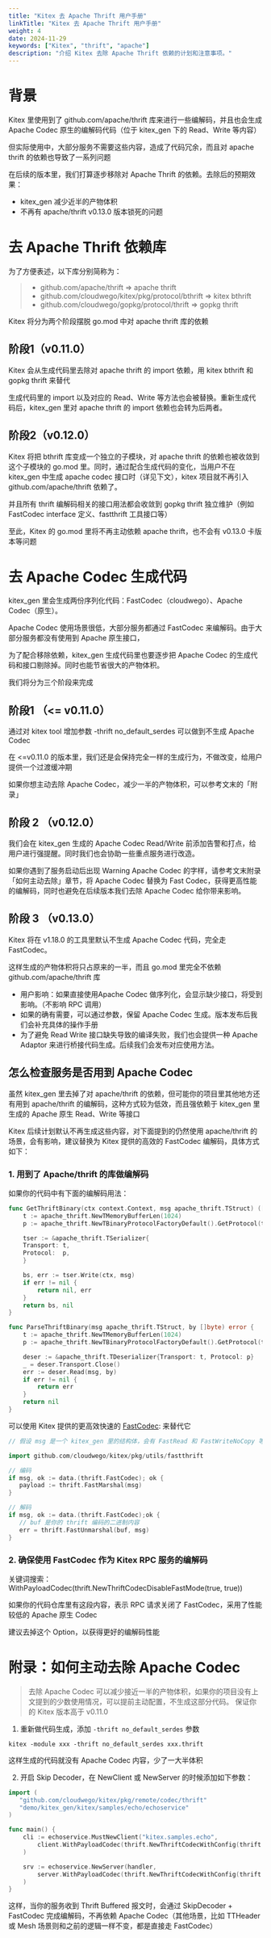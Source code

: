 ```yaml
---
title: "Kitex 去 Apache Thrift 用户手册"
linkTitle: "Kitex 去 Apache Thrift 用户手册"
weight: 4
date: 2024-11-29
keywords: ["Kitex", "thrift", "apache"]
description: "介绍 Kitex 去除 Apache Thrift 依赖的计划和注意事项。"
---
```


# 背景

Kitex 里使用到了 github.com/apache/thrift 库来进行一些编解码，并且也会生成 Apache Codec 原生的编解码代码（位于 kitex_gen 下的 Read、Write 等内容）

但实际使用中，大部分服务不需要这些内容，造成了代码冗余，而且对 apache thrift 的依赖也导致了一系列问题

在后续的版本里，我们打算逐步移除对 Apache Thrift 的依赖。去除后的预期效果：
- kitex_gen 减少近半的产物体积
- 不再有 apache/thrift v0.13.0 版本锁死的问题


# 去 Apache Thrift 依赖库

为了方便表述，以下库分别简称为：

> - github.com/apache/thrift => apache thrift
> - github.com/cloudwego/kitex/pkg/protocol/bthrift => kitex bthrift
> - github.com/cloudwego/gopkg/protocol/thrift => gopkg thrift

Kitex 将分为两个阶段摆脱 go.mod 中对 apache thrift 库的依赖

## 阶段1（v0.11.0）

Kitex 会从生成代码里去除对 apache thrift 的 import 依赖，用 kitex bthrift 和 gopkg thrift 来替代

生成代码里的 import 以及对应的 Read、Write 等方法也会被替换。重新生成代码后，kitex_gen 里对 apache thrift 的 import 依赖也会转为后两者。 

## 阶段2（v0.12.0）

Kitex 将把 bthrift 库变成一个独立的子模块，对 apache thrift 的依赖也被收敛到这个子模块的 go.mod 里。同时，通过配合生成代码的变化，当用户不在 kitex_gen 中生成 apache codec 接口时（详见下文），kitex 项目就不再引入 github.com/apache/thrift 依赖了。

并且所有 thrift 编解码相关的接口用法都会收敛到 gopkg thrift 独立维护（例如 FastCodec interface 定义、fastthrift 工具接口等）

至此，Kitex 的 go.mod 里将不再主动依赖 apache thrift，也不会有 v0.13.0 卡版本等问题

# 去 Apache Codec 生成代码

kitex_gen 里会生成两份序列化代码：FastCodec（cloudwego）、Apache Codec（原生）。

Apache Codec 使用场景很低，大部分服务都通过 FastCodec 来编解码。由于大部分服务都没有使用到 Apache 原生接口，

为了配合移除依赖，kitex_gen 生成代码里也要逐步把 Apache Codec 的生成代码和接口剔除掉。同时也能节省很大的产物体积。

我们将分为三个阶段来完成

## 阶段1 （<= v0.11.0）

通过对 kitex tool 增加参数 -thrift no_default_serdes 可以做到不生成 Apache Codec

在 <=v0.11.0 的版本里，我们还是会保持完全一样的生成行为，不做改变，给用户提供一个过渡缓冲期

如果你想主动去除 Apache Codec，减少一半的产物体积，可以参考文末的「附录」

## 阶段 2 （v0.12.0）

我们会在 kitex_gen 生成的 Apache Codec Read/Write 前添加告警和打点，给用户进行强提醒。同时我们也会协助一些重点服务进行改造。

如果你遇到了服务启动后出现 Warning Apache Codec 的字样，请参考文末附录「如何主动去除」章节，将 Apache Codec 替换为 Fast Codec，获得更高性能的编解码，同时也避免在后续版本我们去除 Apache Codec 给你带来影响。

## 阶段 3 （v0.13.0）

Kitex 将在 v1.18.0 的工具里默认不生成 Apache Codec 代码，完全走 FastCodec。

这样生成的产物体积将只占原来的一半，而且 go.mod 里完全不依赖 github.com/apache/thrift 库
- 用户影响：如果直接使用Apache Codec 做序列化，会显示缺少接口，将受到影响。（不影响 RPC 调用）
- 如果的确有需要，可以通过参数，保留 Apache Codec 生成。版本发布后我们会补充具体的操作手册
- 为了避免 Read Write 接口缺失导致的编译失败，我们也会提供一种 Apache Adaptor 来进行桥接代码生成。后续我们会发布对应使用方法。


## 怎么检查服务是否用到 Apache Codec

虽然 kitex_gen 里去掉了对 apache/thrift 的依赖，但可能你的项目里其他地方还有用到 apache/thrift 的编解码，这种方式较为低效，而且强依赖于 kitex_gen 里生成的 Apache 原生 Read、Write 等接口

Kitex 后续计划默认不再生成这些内容，对下面提到的仍然使用 apache/thrift 的场景，会有影响，建议替换为 Kitex 提供的高效的 FastCodec 编解码，具体方式如下：

### 1. 用到了 Apache/thrift 的库做编解码

如果你的代码中有下面的编解码用法：
```go
func GetThriftBinary(ctx context.Context, msg apache_thrift.TStruct) ([]byte, error) {
    t := apache_thrift.NewTMemoryBufferLen(1024)
    p := apache_thrift.NewTBinaryProtocolFactoryDefault().GetProtocol(t)

    tser := &apache_thrift.TSerializer{
    Transport: t,
    Protocol:  p,
    }

    bs, err := tser.Write(ctx, msg)
    if err != nil {
        return nil, err
    }
    return bs, nil
}

func ParseThriftBinary(msg apache_thrift.TStruct, by []byte) error {
    t := apache_thrift.NewTMemoryBufferLen(1024)
    p := apache_thrift.NewTBinaryProtocolFactoryDefault().GetProtocol(t)

    deser := &apache_thrift.TDeserializer{Transport: t, Protocol: p}
    _ = deser.Transport.Close()
    err := deser.Read(msg, by)
    if err != nil {
        return err
    }
    return nil
}
```

可以使用 Kitex 提供的更高效快速的 [FastCodec](https://github.com/cloudwego/gopkg/blob/main/protocol/thrift/fastcodec.go): 来替代它

```go
// 假设 msg 是一个 kitex_gen 里的结构体，会有 FastRead 和 FastWriteNoCopy 等方法

import github.com/cloudwego/kitex/pkg/utils/fastthrift

// 编码
if msg, ok := data.(thrift.FastCodec); ok {
   payload := thrift.FastMarshal(msg)
}

// 解码
if msg, ok := data.(thrift.FastCodec);ok {
   // buf 是你的 thrift 编码的二进制内容
   err = thrift.FastUnmarshal(buf, msg)
}
```

### 2. 确保使用 FastCodec 作为 Kitex RPC 服务的编解码

关键词搜索：WithPayloadCodec(thrift.NewThriftCodecDisableFastMode(true, true))

如果你的代码仓库里有这段内容，表示 RPC 请求关闭了 FastCodec，采用了性能较低的 Apache 原生 Codec

建议去掉这个 Option，以获得更好的编解码性能

# 附录：如何主动去除 Apache Codec
> 去除 Apache Codec 可以减少接近一半的产物体积，如果你的项目没有上文提到的少数使用情况，可以提前主动配置，不生成这部分代码。
保证你的 Kitex 版本高于 v0.11.0

1. 重新做代码生成，添加 `-thrift no_default_serdes` 参数

```shell
kitex -module xxx -thrift no_default_serdes xxx.thrift
```

这样生成的代码就没有 Apache Codec 内容，少了一大半体积

2. 开启 Skip Decoder，在 NewClient 或 NewServer 的时候添加如下参数：
```go
import (
   "github.com/cloudwego/kitex/pkg/remote/codec/thrift"
   "demo/kitex_gen/kitex/samples/echo/echoservice"
)

func main() {
    cli := echoservice.MustNewClient("kitex.samples.echo",
        client.WithPayloadCodec(thrift.NewThriftCodecWithConfig(thrift.FastRead|thrift.FastWrite|thrift.EnableSkipDecoder)),
    )

    srv := echoservice.NewServer(handler,
        server.WithPayloadCodec(thrift.NewThriftCodecWithConfig(thrift.FrugalWrite|thrift.FrugalRead|thrift.EnableSkipDecoder)),
    )
}
```

这样，当你的服务收到 Thrift Buffered 报文时，会通过 SkipDecoder + FastCodec 完成编解码，不再依赖 Apache Codec（其他场景，比如 TTHeader 或 Mesh 场景则和之前的逻辑一样不变，都是直接走 FastCodec）
